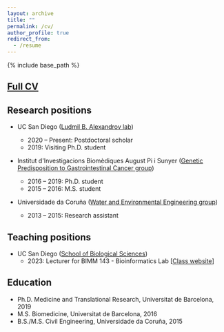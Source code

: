 ```yaml
---
layout: archive
title: ""
permalink: /cv/
author_profile: true
redirect_from:
  - /resume
---
```


{% include base_path %}

## [Full CV](../files/CV_extended_Marcos-Diaz-Gay_FEB2024.pdf)

## Research positions

* UC San Diego ([Ludmil B. Alexandrov lab](https://alexandrov.cloud.ucsd.edu/))
  * 2020 – Present: Postdoctoral scholar
  * 2019: Visiting Ph.D. student
  
* Institut d'Investigacions Biomèdiques August Pi i Sunyer ([Genetic Predisposition to Gastrointestinal Cancer group](https://www.clinicbarcelona.org/en/idibaps/research-areas/liver-digestive-system-and-metabolism/genetic-predisposition-to-gastrointestinal-cancer))
  * 2016 – 2019: Ph.D. student
  * 2015 – 2016: M.S. student
  
* Universidade da Coruña ([Water and Environmental Engineering group](http://www.geama.org/environment-and-sanitary-engineering/))
  * 2013 – 2015: Research assistant

## Teaching positions

* UC San Diego ([School of Biological Sciences](https://biology.ucsd.edu/))
  * 2023: Lecturer for BIMM 143 - Bioinformatics Lab [[Class website](https://labbioinfo.org)]


## Education

* Ph.D. Medicine and Translational Research, Universitat de Barcelona, 2019
* M.S. Biomedicine, Universitat de Barcelona, 2016
* B.S./M.S. Civil Engineering, Universidade da Coruña, 2015


